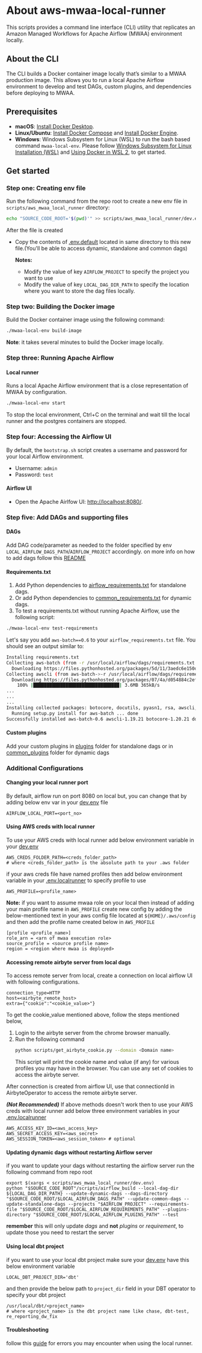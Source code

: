 # About aws-mwaa-local-runner

This scripts provides a command line interface (CLI) utility that replicates an Amazon Managed Workflows for
Apache Airflow (MWAA) environment locally.

## About the CLI

The CLI builds a Docker container image locally that’s similar to a MWAA production image. This allows you to run a
local Apache Airflow environment to develop and test DAGs, custom plugins, and dependencies before deploying to MWAA.

## Prerequisites

- **macOS**: [Install Docker Desktop](https://docs.docker.com/desktop/).
- **Linux/Ubuntu**: [Install Docker Compose](https://docs.docker.com/compose/install/)
  and [Install Docker Engine](https://docs.docker.com/engine/install/).
- **Windows**: Windows Subsystem for Linux (WSL) to run the bash based command `mwaa-local-env`. Please
  follow [Windows Subsystem for Linux Installation (WSL)](https://docs.docker.com/docker-for-windows/wsl/)
  and [Using Docker in WSL 2](https://code.visualstudio.com/blogs/2020/03/02/docker-in-wsl2), to get started.

## Get started

### Step one: Creating env file

Run the following command from the repo root to create a new env file in `scripts/aws_mwaa_local_runner` directory:

```bash
echo "SOURCE_CODE_ROOT='$(pwd)'" >> scripts/aws_mwaa_local_runner/dev.env
```

After the file is created

* Copy the contents of [.env.default](.env.default) located in same directory to this new file.(You'll be able to access dynamic, standalone and common dags)
  
  **Notes:** 
  * Modify the value of key `AIRFLOW_PROJECT` to specify the project you want to use
  * Modify the value of key `LOCAL_DAG_DIR_PATH` to specify the location where you want to store the dag files locally.

### Step two: Building the Docker image

Build the Docker container image using the following command:

```bash
./mwaa-local-env build-image
```

**Note**: it takes several minutes to build the Docker image locally.

### Step three: Running Apache Airflow

#### Local runner

Runs a local Apache Airflow environment that is a close representation of MWAA by configuration.

```bash
./mwaa-local-env start
```

To stop the local environment, Ctrl+C on the terminal and wait till the local runner and the postgres containers are
stopped.

### Step four: Accessing the Airflow UI

By default, the `bootstrap.sh` script creates a username and password for your local Airflow environment.

- Username: `admin`
- Password: `test`

#### Airflow UI

- Open the Apache Airlfow UI: <http://localhost:8080/>.

### Step five: Add DAGs and supporting files

#### DAGs

Add DAG code/parameter as needed to the folder specified by env `LOCAL_AIRFLOW_DAGS_PATH`/`AIRFLOW_PROJECT` accordingly.
on more info on how to add dags follow this [README](../../airflow/README.md)

#### Requirements.txt

1. Add Python dependencies to [airflow_requirements.txt](../../dags/airflow_requirements.txt) for standalone dags.
2. Or add Python dependencies to [common_requirements.txt](../../airflow/common/requirements/requirements.txt) for
   dynamic dags.
3. To test a requirements.txt without running Apache Airflow, use the following script:

```bash
./mwaa-local-env test-requirements
```

Let's say you add `aws-batch==0.6` to your `airflow_requirements.txt` file. You should see an output similar to:

```bash
Installing requirements.txt
Collecting aws-batch (from -r /usr/local/airflow/dags/requirements.txt (line 1))
  Downloading https://files.pythonhosted.org/packages/5d/11/3aedc6e150d2df6f3d422d7107ac9eba5b50261cf57ab813bb00d8299a34/aws_batch-0.6.tar.gz
Collecting awscli (from aws-batch->-r /usr/local/airflow/dags/requirements.txt (line 1))
  Downloading https://files.pythonhosted.org/packages/07/4a/d054884c2ef4eb3c237e1f4007d3ece5c46e286e4258288f0116724af009/awscli-1.19.21-py2.py3-none-any.whl (3.6MB)
    100% |████████████████████████████████| 3.6MB 365kB/s 
...
...
...
Installing collected packages: botocore, docutils, pyasn1, rsa, awscli, aws-batch
  Running setup.py install for aws-batch ... done
Successfully installed aws-batch-0.6 awscli-1.19.21 botocore-1.20.21 docutils-0.15.2 pyasn1-0.4.8 rsa-4.7.2
```

#### Custom plugins

Add your custom plugins in [plugins](../../dags/plugins) folder for standalone dags or
in [common_plugins](../../airflow/common/plugins) folder for dynamic dags

### Additional Configurations

#### Changing your local runner port

By default, airflow run on port 8080 on local but, you can change that by adding below env
var in your [dev.env](scripts/aws_mwaa_local_runner/dev.env) file

```dotenv
AIRFLOW_LOCAL_PORT=<port_no>
```

#### Using AWS creds with local runner

To use your AWS creds with local runner add below environment variable in
your [dev.env](scripts/aws_mwaa_local_runner/dev.env)

```dotenv
AWS_CREDS_FOLDER_PATH=<creds_folder_path>
# where <creds_folder_path> is the absolute path to your .aws folder 
```

if your aws creds file have named profiles then add below environment variable in
your [.env.localrunner](scripts/aws_mwaa_local_runner/docker/config/.env.localrunner) to specify profile to use

```dotenv
AWS_PROFILE=<profile_name>
```

**Note:** if you want to assume mwaa role on your local then instead of adding your main profile name in `AWS_PROFILE`
create new config by adding the below-mentioned text in your aws config file located at `${HOME}/.aws/config` and then
add the profile name created below in `AWS_PROFILE`

```text
[profile <profile_name>]
role_arn = <arn of mwaa execution role>
source_profile = <source profile name>
region = <region where mwaa is deployed>
```

#### Accessing remote airbyte server from local dags

To access remote server from local, create a connection on local airflow UI with following configurations.

```
connection_type=HTTP
host=<airbyte_remote_host>
extra={"cookie":"<cookie_value>"}
```

To get the cookie_value mentioned above, follow the steps mentioned below,

1. Login to the airbyte server from the chrome browser manually.
2. Run the following command
   ```bash
   python scripts/get_airbyte_cookie.py --domain <Domain name>
   ```
   This script will print the cookie name and value (if any) for various profiles you may have in the browser.
   You can use any set of cookies to access the airbyte server.

After connection is created from airflow UI, use that connectionId in AirbyteOperator to access the remote
airbyte server.

***(Not Recommended)*** If above methods doesn't work then to use your AWS creds with local runner add below three
environment variables in
your [.env.localrunner](scripts/aws_mwaa_local_runner/docker/config/.env.localrunner)

```dotenv
AWS_ACCESS_KEY_ID=<aws_access_key>
AWS_SECRET_ACCESS_KEY=<aws_secret>
AWS_SESSION_TOKEN=<aws_session_token> # optional 
```

#### Updating dynamic dags without restarting Airflow server

if you want to update your dags without restarting the airflow server run the following command from repo root

```shell
export $(xargs < scripts/aws_mwaa_local_runner/dev.env)
python "$SOURCE_CODE_ROOT"/scripts/airflow_build --local-dag-dir ${LOCAL_DAG_DIR_PATH} --update-dynamic-dags --dags-directory "$SOURCE_CODE_ROOT/$LOCAL_AIRFLOW_DAGS_PATH" --update-common-dags --update-standalone-dags --projects "$AIRFLOW_PROJECT" --requirements-file "$SOURCE_CODE_ROOT/$LOCAL_AIRFLOW_REQUIREMENTS_PATH" --plugins-directory "$SOURCE_CODE_ROOT/$LOCAL_AIRFLOW_PLUGINS_PATH" --test
```

**remember** this will only update _dags_ and **not** _plugins_ or _requirement_, to update those you need to restart
the server

#### Using local dbt project

if you want to use your local dbt project make sure your [dev.env](scripts/aws_mwaa_local_runner/dev.env) have this
below environment variable

```dotenv
LOCAL_DBT_PROJECT_DIR='dbt'
```

and then provide the below path to `project_dir` field in your DBT operator to specify your dbt project

```shell
/usr/local/dbt/<project_name>
# where <project_name> is the dbt project name like chase, dbt-test, re_reporting_dw_fix
```

#### Troubleshooting

follow this [guide](https://github.com/aws/aws-mwaa-local-runner#troubleshooting) for errors you may encounter when
using the local runner.